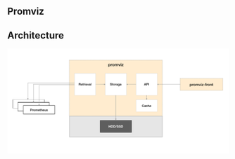 
## Promviz

## Architecture

![](https://github.com/nghialv/promviz/blob/master/documentation/architecture.png)
